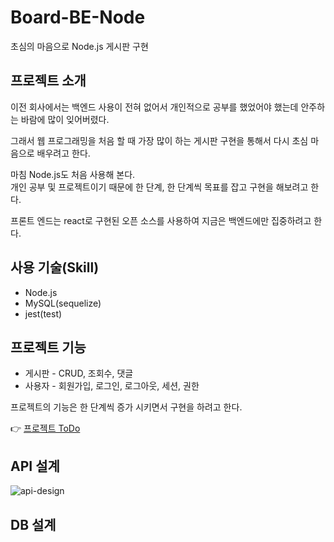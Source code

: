 # Board-BE-Node

초심의 마음으로 Node.js 게시판 구현

## 프로젝트 소개

이전 회사에서는 백엔드 사용이 전혀 없어서 개인적으로 공부를 했었어야 했는데 안주하는 바람에 많이 잊어버렸다.

그래서 웹 프로그래밍을 처음 할 때 가장 많이 하는 게시판 구현을 통해서 다시 초심 마음으로 배우려고 한다.

마침 Node.js도 처음 사용해 본다.  
개인 공부 및 프로젝트이기 때문에 한 단계, 한 단계씩 목표를 잡고 구현을 해보려고 한다.

프론트 엔드는 react로 구현된 오픈 소스를 사용하여 지금은 백엔드에만 집중하려고 한다.

## 사용 기술(Skill)

- Node.js
- MySQL(sequelize)
- jest(test)

## 프로젝트 기능

- 게시판 - CRUD, 조회수, 댓글
- 사용자 - 회원가입, 로그인, 로그아웃, 세션, 권한

프로젝트의 기능은 한 단계씩 증가 시키면서 구현을 하려고 한다.

👉 [프로젝트 ToDo](https://github.com/whoamixzerone/Board-BE-Node/blob/main/TODO.md)

## API 설계
![api-design](https://user-images.githubusercontent.com/67082984/174291851-b6bf25d1-97ba-4109-ae13-ca9af30062c0.png)

## DB 설계
